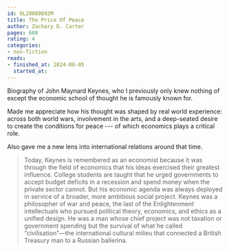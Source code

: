 ```yaml
---
id: OL28089892M
title: The Price Of Peace
author: Zachary D. Carter
pages: 608
rating: 4
categories:
- non-fiction
reads:
- finished_at: 2024-08-05
  started_at:
---
```


Biography of John Maynard Keynes, who I previously only knew nothing of except the economic school of thought he is famously known for.

Made me appreciate how his thought was shaped by real world experience: across both world wars, involvement in the arts, and a deep-seated desire to create the conditions for peace --- of which economics plays a critical role.

Also gave me a new lens into international relations around that time.

> Today, Keynes is remembered as an economist because it was through the field
> of economics that his ideas exercised their greatest influence. College
> students are taught that he urged governments to accept budget deficits in a
> recession and spend money when the private sector cannot. But his economic
> agenda was always deployed in service of a broader, more ambitious social
> project. Keynes was a philosopher of war and peace, the last of the
> Enlightenment intellectuals who pursued political theory, economics, and
> ethics as a unified design. He was a man whose chief project was not taxation
> or government spending but the survival of what he called “civilisation”—the
> international cultural milieu that connected a British Treasury man to a
> Russian ballerina.
